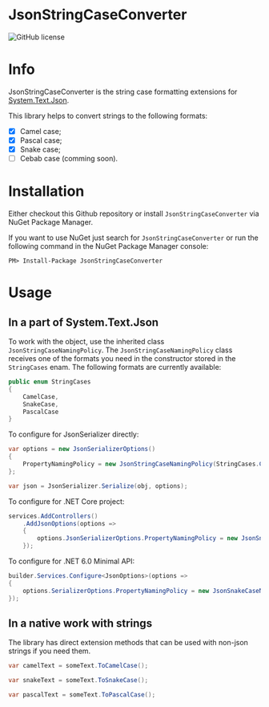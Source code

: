 
# JsonStringCaseConverter

![GitHub license](https://img.shields.io/badge/license-MIT-blue.svg)

# Info

JsonStringCaseConverter is the string case formatting extensions for [System.Text.Json](https://docs.microsoft.com/en-us/dotnet/api/system.text.json?view=net-5.0).

This library helps to convert strings to the following formats:
- [x] Camel case;
- [x] Pascal case;
- [x] Snake case;
- [ ] Cebab case (comming soon).

# Installation

Either checkout this Github repository or install `JsonStringCaseConverter` via NuGet Package Manager. 

If you want to use NuGet just search for `JsonStringCaseConverter` or run the following command in the NuGet Package Manager console:

`PM> Install-Package JsonStringCaseConverter`

# Usage

## In a part of System.Text.Json

To work with the object, use the inherited class `JsonStringCaseNamingPolicy`.
The `JsonStringCaseNamingPolicy` class receives one of the formats you need in the constructor stored in the `StringCases` enam.
The following formats are currently available:

```csharp
public enum StringCases
{
    CamelCase,
    SnakeCase,
    PascalCase
}
```

To configure for JsonSerializer directly:

```csharp 
var options = new JsonSerializerOptions()
{
    PropertyNamingPolicy = new JsonStringCaseNamingPolicy(StringCases.CamelCase)
};

var json = JsonSerializer.Serialize(obj, options);
```

To configure for .NET Core project:

```csharp
services.AddControllers()
    .AddJsonOptions(options => 
    {
        options.JsonSerializerOptions.PropertyNamingPolicy = new JsonSnakeCaseNamingPolicy(StringCases.PascalCase)
    });
```

To configure for .NET 6.0 Minimal API:

```csharp
builder.Services.Configure<JsonOptions>(options =>
{
    options.SerializerOptions.PropertyNamingPolicy = new JsonSnakeCaseNamingPolicy(StringCases.SnakeCase));
});
```

## In a native work with strings

The library has direct extension methods that can be used with non-json strings if you need them.

```csharp
var camelText = someText.ToCamelCase();

var snakeText = someText.ToSnakeCase();

var pascalText = someText.ToPascalCase();
```
